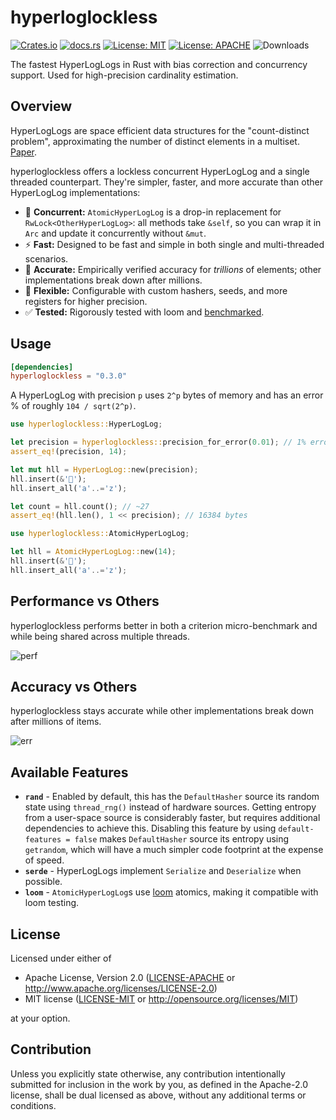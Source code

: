 # hyperloglockless
[![Crates.io](https://img.shields.io/crates/v/hyperloglockless.svg)](https://crates.io/crates/hyperloglockless)
[![docs.rs](https://docs.rs/hyperloglockless/badge.svg)](https://docs.rs/hyperloglockless)
[![License: MIT](https://img.shields.io/badge/License-MIT-blue.svg)](https://github.com/tomtomwombat/hyperloglockless/blob/main/LICENSE-MIT)
[![License: APACHE](https://img.shields.io/badge/License-Apache-blue.svg)](https://github.com/tomtomwombat/hyperloglockless/blob/main/LICENSE-APACHE)
![Downloads](https://img.shields.io/crates/d/hyperloglockless)

The fastest HyperLogLogs in Rust with bias correction and concurrency support. Used for high-precision cardinality estimation.

## Overview

HyperLogLogs are space efficient data structures for the "count-distinct problem", approximating the number of distinct elements in a multiset. [Paper](https://algo.inria.fr/flajolet/Publications/FlFuGaMe07.pdf).

hyperloglockless offers a lockless concurrent HyperLogLog and a single threaded counterpart. They're simpler, faster, and more accurate than other HyperLogLog implementations:
- 🧵 **Concurrent:** `AtomicHyperLogLog` is a drop-in replacement for `RwLock<OtherHyperLogLog>`: all methods take `&self`, so you can wrap it in `Arc` and update it concurrently without `&mut`.
- ⚡ **Fast:** Designed to be fast and simple in both single and multi-threaded scenarios.
- 🎯 **Accurate:** Empirically verified accuracy for *trillions* of elements; other implementations break down after millions.
- 🔧 **Flexible:** Configurable with custom hashers, seeds, and more registers for higher precision.
- ✅ **Tested:** Rigorously tested with loom and [benchmarked](https://github.com/tomtomwombat/bench-hyperloglogs/tree/main).

## Usage

```toml
[dependencies]
hyperloglockless = "0.3.0"
```

A HyperLogLog with precision `p` uses `2^p` bytes of memory and has an error % of roughly `104 / sqrt(2^p)`.
```rust
use hyperloglockless::HyperLogLog;

let precision = hyperloglockless::precision_for_error(0.01); // 1% error
assert_eq!(precision, 14);

let mut hll = HyperLogLog::new(precision);
hll.insert(&'🦀');
hll.insert_all('a'..='z');

let count = hll.count(); // ~27
assert_eq!(hll.len(), 1 << precision); // 16384 bytes
```
```rust
use hyperloglockless::AtomicHyperLogLog;

let hll = AtomicHyperLogLog::new(14);
hll.insert(&'🦀');
hll.insert_all('a'..='z');
```

## Performance vs Others
hyperloglockless performs better in both a criterion micro-benchmark and while being shared across multiple threads.

![perf](https://github.com/user-attachments/assets/f00d7fa6-e161-4b29-8e80-1e066c85bf65)

## Accuracy vs Others
hyperloglockless stays accurate while other implementations break down after millions of items.

![err](https://github.com/user-attachments/assets/e2caf2da-35f2-4d82-bcb7-fb32b1419071)


## Available Features

- **`rand`** - Enabled by default, this has the `DefaultHasher` source its random state using `thread_rng()` instead of hardware sources. Getting entropy from a user-space source is considerably faster, but requires additional dependencies to achieve this. Disabling this feature by using `default-features = false` makes `DefaultHasher` source its entropy using `getrandom`, which will have a much simpler code footprint at the expense of speed.
- **`serde`** - HyperLogLogs implement `Serialize` and `Deserialize` when possible.
- **`loom`** - `AtomicHyperLogLog`s use [loom](https://github.com/tokio-rs/loom) atomics, making it compatible with loom testing.

## License

Licensed under either of

 * Apache License, Version 2.0
   ([LICENSE-APACHE](LICENSE-APACHE) or http://www.apache.org/licenses/LICENSE-2.0)
 * MIT license
   ([LICENSE-MIT](LICENSE-MIT) or http://opensource.org/licenses/MIT)

at your option.

## Contribution

Unless you explicitly state otherwise, any contribution intentionally submitted
for inclusion in the work by you, as defined in the Apache-2.0 license, shall be
dual licensed as above, without any additional terms or conditions.
